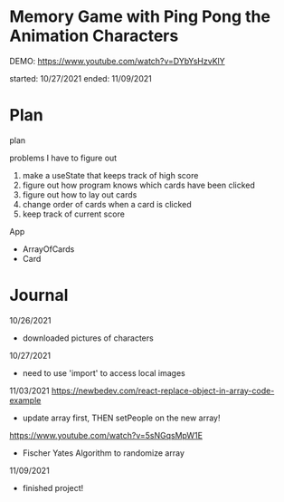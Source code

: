 # Memory Game with Ping Pong the Animation Characters

DEMO: https://www.youtube.com/watch?v=DYbYsHzvKlY

started: 10/27/2021
ended: 11/09/2021

# Plan

plan

problems I have to figure out

1. make a useState that keeps track of high score
2. figure out how program knows which cards have been clicked
3. figure out how to lay out cards
4. change order of cards when a card is clicked
5. keep track of current score

App

- ArrayOfCards
- Card

# Journal

10/26/2021

- downloaded pictures of characters


10/27/2021

- need to use 'import' to access local images

11/03/2021
https://newbedev.com/react-replace-object-in-array-code-example
- update array first, THEN setPeople on the new array!

https://www.youtube.com/watch?v=5sNGqsMpW1E
- Fischer Yates Algorithm to randomize array

11/09/2021
- finished project!
